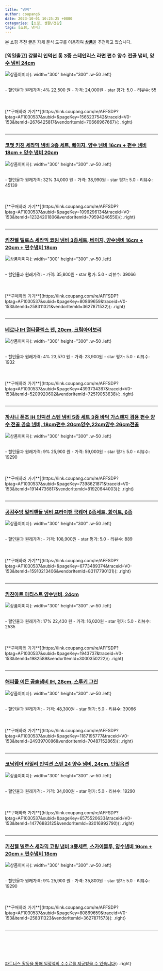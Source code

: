 ```yaml
---
title: "냄비"
author: coupang6
date: 2023-10-01 10:25:25 +0800
categories: [쇼핑, 생활/건강]
tags: [쇼핑, 냄비]
---
```


본 쇼핑 추천 글은 자체 분석 도구를 이용하여 [**상품**](https://link.coupang.com/a/bao1ui)을 추천하고 있습니다.

### [[익일출고] 강블리 인덕션 통 3중 스테인리스 라면 편수 양수 전골 냄비, 양수 냄비 24cm](https://link.coupang.com/re/AFFSDP?lptag=AF1030537&subid=&pageKey=1565237542&traceid=V0-153&itemId=2676425817&vendorItemId=70666967667)

![상품이미지](https://thumbnail6.coupangcdn.com/thumbnails/remote/230x230ex/image/vendor_inventory/6964/fe0629949a5d544b43810a3b7d19f9493e3685b5577382a0f9694d94fc7a.jpg){: width="300" height="300" .w-50 .left}


<br>
- 할인율과 원래가격: 4%  22,500   원
- 가격: 24,000원
- star 평가: 5.0
- 리뷰수: 55
<br>
<br>
<br>
<br>
[**구매하러 가기**](https://link.coupang.com/re/AFFSDP?lptag=AF1030537&subid=&pageKey=1565237542&traceid=V0-153&itemId=2676425817&vendorItemId=70666967667){: .right}
<br>
<br>

---

### [코멧 키친 세라믹 냄비 3종 세트, 베이지, 양수 냄비 16cm + 편수 냄비 18cm + 양수 냄비 20cm](https://link.coupang.com/re/AFFSDP?lptag=AF1030537&subid=&pageKey=1096296134&traceid=V0-153&itemId=12324201806&vendorItemId=79594246556)

![상품이미지](https://thumbnail8.coupangcdn.com/thumbnails/remote/230x230ex/image/retail/images/10283710431890682-4b8afa0e-a7aa-4801-8b7d-da1c7aed9ecb.png){: width="300" height="300" .w-50 .left}


<br>
- 할인율과 원래가격: 32%  34,000   원
- 가격: 38,990원
- star 평가: 5.0
- 리뷰수: 45139
<br>
<br>
<br>
<br>
[**구매하러 가기**](https://link.coupang.com/re/AFFSDP?lptag=AF1030537&subid=&pageKey=1096296134&traceid=V0-153&itemId=12324201806&vendorItemId=79594246556){: .right}
<br>
<br>

---

### [키친웰 벨로스 세라믹 코팅 냄비 3종세트, 베이지, 양수냄비 16cm + 20cm + 편수냄비 18cm](https://link.coupang.com/re/AFFSDP?lptag=AF1030537&subid=&pageKey=80869659&traceid=V0-153&itemId=258311321&vendorItemId=3627871532)

![상품이미지](https://thumbnail6.coupangcdn.com/thumbnails/remote/230x230ex/image/retail/images/73751279935756-98cf445e-c465-4b34-bd0b-26ea888cef58.jpg){: width="300" height="300" .w-50 .left}


<br>
- 할인율과 원래가격: 
- 가격: 35,800원
- star 평가: 5.0
- 리뷰수: 39066
<br>
<br>
<br>
<br>
[**구매하러 가기**](https://link.coupang.com/re/AFFSDP?lptag=AF1030537&subid=&pageKey=80869659&traceid=V0-153&itemId=258311321&vendorItemId=3627871532){: .right}
<br>
<br>

---

### [베로나 IH 멀티플렉스 팬, 20cm, 크림아이보리](https://link.coupang.com/re/AFFSDP?lptag=AF1030537&subid=&pageKey=4393734367&traceid=V0-153&itemId=5209920602&vendorItemId=72519053638)

![상품이미지](https://thumbnail8.coupangcdn.com/thumbnails/remote/230x230ex/image/retail/images/1057276696013275-be92ad64-b819-4de3-b012-41e0df3da262.jpg){: width="300" height="300" .w-50 .left}


<br>
- 할인율과 원래가격: 4%  23,570   원
- 가격: 23,900원
- star 평가: 5.0
- 리뷰수: 1932
<br>
<br>
<br>
<br>
[**구매하러 가기**](https://link.coupang.com/re/AFFSDP?lptag=AF1030537&subid=&pageKey=4393734367&traceid=V0-153&itemId=5209920602&vendorItemId=72519053638){: .right}
<br>
<br>

---

### [까사니 폰조 IH 인덕션 스텐 냄비 5종 세트 3중 바닥 가스렌지 겸용 편수 양수 전골 곰솥 냄비, 18cm편수,20cm양수,22cm양수,26cm전골](https://link.coupang.com/re/AFFSDP?lptag=AF1030537&subid=&pageKey=7398621871&traceid=V0-153&itemId=19144736817&vendorItemId=81920644003)

![상품이미지](https://thumbnail6.coupangcdn.com/thumbnails/remote/230x230ex/image/vendor_inventory/bd1a/8f9903ad10ddd8b98644ab7e29cf3847952530d566c4023d2e5f2d504ad7.jpeg){: width="300" height="300" .w-50 .left}


<br>
- 할인율과 원래가격: 9%  25,900   원
- 가격: 59,000원
- star 평가: 5.0
- 리뷰수: 19290
<br>
<br>
<br>
<br>
[**구매하러 가기**](https://link.coupang.com/re/AFFSDP?lptag=AF1030537&subid=&pageKey=7398621871&traceid=V0-153&itemId=19144736817&vendorItemId=81920644003){: .right}
<br>
<br>

---

### [공감주방 멀티핸들 냄비 프라이팬 쿡웨어 6종세트, 화이트, 6종](https://link.coupang.com/re/AFFSDP?lptag=AF1030537&subid=&pageKey=6773489374&traceid=V0-153&itemId=15910213406&vendorItemId=83117790131)

![상품이미지](https://thumbnail9.coupangcdn.com/thumbnails/remote/230x230ex/image/vendor_inventory/d38a/bb1dfa69c6e29f37251e828ecee7fe6442b53c1fefc6d8f70bbc1b4b6df9.jpg){: width="300" height="300" .w-50 .left}


<br>
- 할인율과 원래가격: 
- 가격: 108,900원
- star 평가: 5.0
- 리뷰수: 889
<br>
<br>
<br>
<br>
[**구매하러 가기**](https://link.coupang.com/re/AFFSDP?lptag=AF1030537&subid=&pageKey=6773489374&traceid=V0-153&itemId=15910213406&vendorItemId=83117790131){: .right}
<br>
<br>

---

### [키친아트 아티스트 양수냄비, 24cm](https://link.coupang.com/re/AFFSDP?lptag=AF1030537&subid=&pageKey=1943737&traceid=V0-153&itemId=1982589&vendorItemId=3000350222)

![상품이미지](https://thumbnail9.coupangcdn.com/thumbnails/remote/230x230ex/image/product/image/vendoritem/2019/01/31/3000350222/e836324c-fa82-4fca-bdd2-56a56ab6642a.jpg){: width="300" height="300" .w-50 .left}


<br>
- 할인율과 원래가격: 17%  22,430   원
- 가격: 16,020원
- star 평가: 5.0
- 리뷰수: 2535
<br>
<br>
<br>
<br>
[**구매하러 가기**](https://link.coupang.com/re/AFFSDP?lptag=AF1030537&subid=&pageKey=1943737&traceid=V0-153&itemId=1982589&vendorItemId=3000350222){: .right}
<br>
<br>

---

### [해피콜 이든 곰솥냄비 IH, 28cm, 스투키 그린](https://link.coupang.com/re/AFFSDP?lptag=AF1030537&subid=&pageKey=1187195777&traceid=V0-153&itemId=2493970086&vendorItemId=70487152865)

![상품이미지](https://thumbnail10.coupangcdn.com/thumbnails/remote/230x230ex/image/retail/images/2424069680223942-ae16e236-2306-4a0a-9704-070635a835f6.jpg){: width="300" height="300" .w-50 .left}


<br>
- 할인율과 원래가격: 
- 가격: 48,300원
- star 평가: 5.0
- 리뷰수: 39066
<br>
<br>
<br>
<br>
[**구매하러 가기**](https://link.coupang.com/re/AFFSDP?lptag=AF1030537&subid=&pageKey=1187195777&traceid=V0-153&itemId=2493970086&vendorItemId=70487152865){: .right}
<br>
<br>

---

### [코닝웨어 라일리 인덕션 스텐 24 양수 냄비, 24cm, 단일옵션](https://link.coupang.com/re/AFFSDP?lptag=AF1030537&subid=&pageKey=6575520633&traceid=V0-153&itemId=14776883125&vendorItemId=82016992790)

![상품이미지](https://thumbnail7.coupangcdn.com/thumbnails/remote/230x230ex/image/vendor_inventory/1203/2d010bc1625c9998241c1e8cb4b949f98c0196423a1436e6ed06b79b1530.jpg){: width="300" height="300" .w-50 .left}


<br>
- 할인율과 원래가격: 
- 가격: 34,000원
- star 평가: 5.0
- 리뷰수: 19290
<br>
<br>
<br>
<br>
[**구매하러 가기**](https://link.coupang.com/re/AFFSDP?lptag=AF1030537&subid=&pageKey=6575520633&traceid=V0-153&itemId=14776883125&vendorItemId=82016992790){: .right}
<br>
<br>

---

### [키친웰 벨로스 세라믹 코팅 냄비 3종세트, 스카이블루, 양수냄비 16cm + 20cm + 편수냄비 18cm](https://link.coupang.com/re/AFFSDP?lptag=AF1030537&subid=&pageKey=80869659&traceid=V0-153&itemId=258311323&vendorItemId=3627871573)

![상품이미지](https://thumbnail10.coupangcdn.com/thumbnails/remote/230x230ex/image/retail/images/71993959562232-d7fa1187-a2d9-410f-bc73-5e14fcac491c.jpg){: width="300" height="300" .w-50 .left}


<br>
- 할인율과 원래가격: 9%  25,900   원
- 가격: 35,800원
- star 평가: 5.0
- 리뷰수: 19290
<br>
<br>
<br>
<br>
[**구매하러 가기**](https://link.coupang.com/re/AFFSDP?lptag=AF1030537&subid=&pageKey=80869659&traceid=V0-153&itemId=258311323&vendorItemId=3627871573){: .right}
<br>
<br>

---
<br><br><br><br><br> [파트너스 활동을 통해 일정액의 수수료를 제공받을 수 있습니다](https://link.coupang.com/a/bao1ui){: .right}